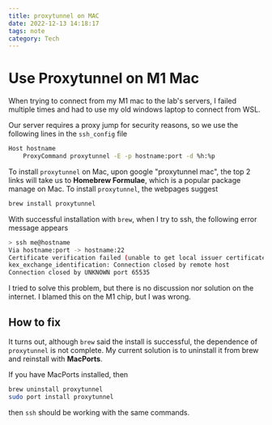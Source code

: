 ```yaml
---
title: proxytunnel on MAC
date: 2022-12-13 14:18:17
tags: note
category: Tech
---
```


# Use Proxytunnel on M1 Mac

When trying to connect from my M1 mac to the lab's servers,
I failed multiple times and had to use my old windows laptop to connect from WSL.

Our server requires a proxy jump for security reasons,
so we use the following lines in the `ssh_config` file

```sh
Host hostname
    ProxyCommand proxytunnel -E -p hostname:port -d %h:%p
```

To install `proxytunnel` on Mac,
upon google "proxytunnel mac",
the top 2 links will take us to **Homebrew Formulae**,
which is a popular package manage on Mac.
To install `proxytunnel`, the webpages suggest

```sh
brew install proxytunnel
```

With successful installation with `brew`,
when I try to ssh,
the following error message appears

```sh
> ssh me@hostname
Via hostname:port -> hostname:22
Certificate verification failed (unable to get local issuer certificate)
kex_exchange_identification: Connection closed by remote host
Connection closed by UNKNOWN port 65535
```

I tried to solve this problem,
but there is no discussion nor solution on the internet.
I blamed this on the M1 chip, but I was wrong.

## How to fix

It turns out,
although `brew` said the install is successful,
the dependence of `proxytunnel` is not complete.
My current solution is to uninstall it from brew and reinstall with **MacPorts**.

If you have MacPorts installed, then
```sh
brew uninstall proxytunnel
sudo port install proxytunnel
```
then `ssh` should be working with the same commands.

